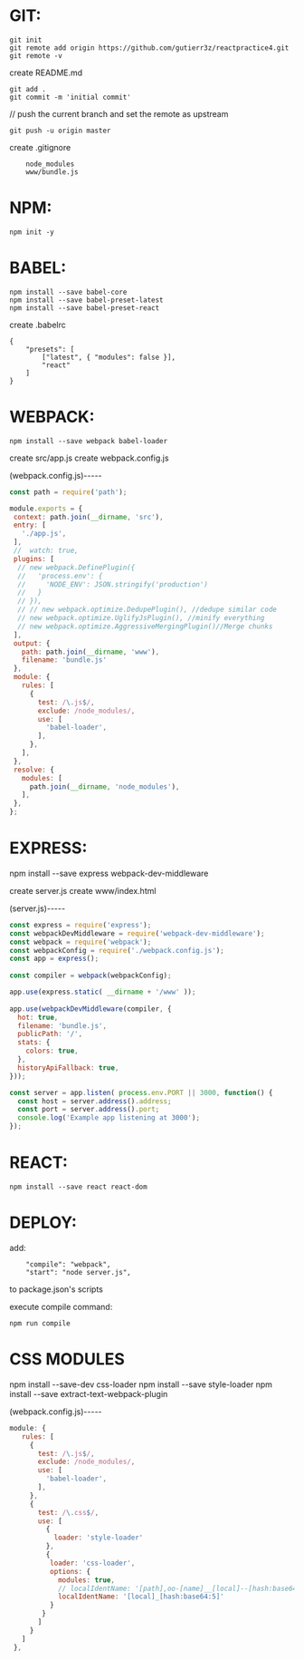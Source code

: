 

# GIT:
```
git init
git remote add origin https://github.com/gutierr3z/reactpractice4.git
git remote -v
```
create README.md
```
git add .
git commit -m 'initial commit'
```
// push the current branch and set the remote as upstream
```
git push -u origin master
```
create .gitignore
```
    node_modules
    www/bundle.js
```
# NPM:
```
npm init -y
```
# BABEL:
```
npm install --save babel-core
npm install --save babel-preset-latest
npm install --save babel-preset-react
```
create .babelrc
```
{
    "presets": [
        ["latest", { "modules": false }],
        "react"
    ]
}
```
# WEBPACK:
```
npm install --save webpack babel-loader
```
create src/app.js
create webpack.config.js



(webpack.config.js)-----
```javascript
const path = require('path');

module.exports = {
 context: path.join(__dirname, 'src'),
 entry: [
   './app.js',
 ],
 //  watch: true,
 plugins: [
  // new webpack.DefinePlugin({
  //   'process.env': {
  //     'NODE_ENV': JSON.stringify('production')
  //   }
  // }),
  // // new webpack.optimize.DedupePlugin(), //dedupe similar code 
  // new webpack.optimize.UglifyJsPlugin(), //minify everything
  // new webpack.optimize.AggressiveMergingPlugin()//Merge chunks
 ],
 output: {
   path: path.join(__dirname, 'www'),
   filename: 'bundle.js'
 },
 module: {
   rules: [
     {
       test: /\.js$/,
       exclude: /node_modules/,
       use: [
         'babel-loader',
       ],
     },
   ],
 },
 resolve: {
   modules: [
     path.join(__dirname, 'node_modules'),
   ],
 },
};
```
# EXPRESS:

npm install --save express webpack-dev-middleware

create server.js
create www/index.html

(server.js)-----
```javascript
const express = require('express');
const webpackDevMiddleware = require('webpack-dev-middleware');
const webpack = require('webpack');
const webpackConfig = require('./webpack.config.js');
const app = express();
 
const compiler = webpack(webpackConfig);

app.use(express.static( __dirname + '/www' ));
 
app.use(webpackDevMiddleware(compiler, {
  hot: true,
  filename: 'bundle.js',
  publicPath: '/',
  stats: {
    colors: true,
  },
  historyApiFallback: true,
}));

const server = app.listen( process.env.PORT || 3000, function() {
  const host = server.address().address;
  const port = server.address().port;
  console.log('Example app listening at 3000');
});
```
# REACT:
```
npm install --save react react-dom
```

# DEPLOY:

add:
```
    "compile": "webpack", 
    "start": "node server.js",
```
to package.json's scripts

execute compile command:

```
npm run compile
```


# CSS MODULES

npm install --save-dev css-loader
npm install --save style-loader
npm install --save extract-text-webpack-plugin

(webpack.config.js)-----
```javascript
module: {
   rules: [
     {
       test: /\.js$/,
       exclude: /node_modules/,
       use: [
         'babel-loader',
       ],
     },
     {
       test: /\.css$/,
       use: [
         {
           loader: 'style-loader'
         },
         {
          loader: 'css-loader',
          options: {
            modules: true,
            // localIdentName: '[path],oo-[name]__[local]--[hash:base64:5]'
            localIdentName: '[local]_[hash:base64:5]'
          }
        }
       ]
     }
   ]
 },
 ```